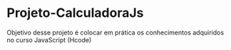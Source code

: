 # Projeto-CalculadoraJs
Objetivo desse projeto é colocar em prática os conhecimentos adquiridos no curso JavaScript (Hcode)
